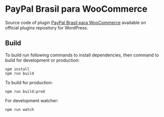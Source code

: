 # PayPal Brasil para WooCommerce

Source code of plugin [PayPal Brasil para WooCommerce](https://wordpress.org/plugins/paypal-brasil-para-woocommerce/) available on official plugins repository for WordPress.

## Build

To build run following commands to install dependencies, then command to build for development or production:

```
npm install
npm run build
```

To build for production:

```
npm run build:prod
```

For development watcher:

```
npm run watch
```
